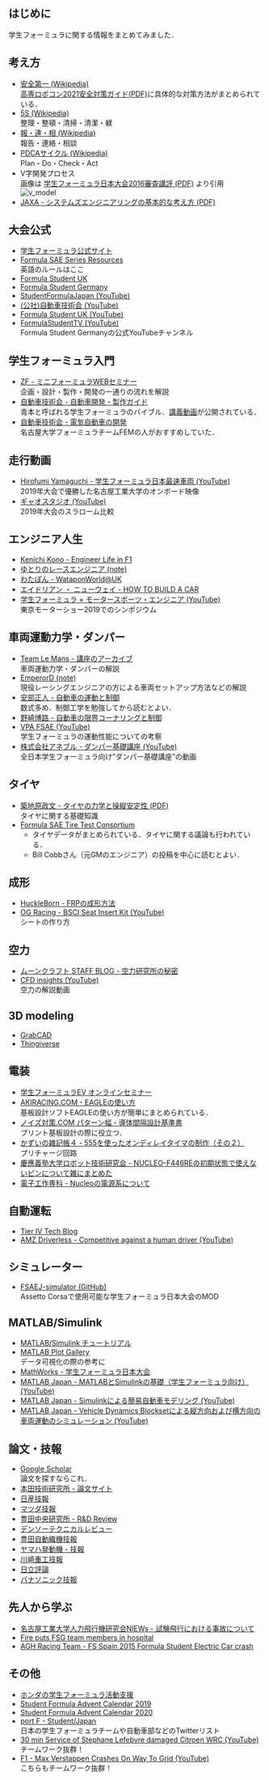 ## はじめに
学生フォーミュラに関する情報をまとめてみました． 

## 考え方
- [安全第一 (Wikipedia)](https://ja.wikipedia.org/wiki/%E5%AE%89%E5%85%A8%E7%AC%AC%E4%B8%80)  
    [高専ロボコン2021安全対策ガイド(PDF)](https://official-robocon.com/robocon_wp/wordpress/wp-content/uploads/2021/04/%E3%80%90%E9%AB%98%E5%B0%82%E3%83%AD%E3%83%9B%E3%82%99%E3%82%B3%E3%83%B32021%E5%AE%89%E5%85%A8%E5%AF%BE%E7%AD%96%E3%82%AB%E3%82%99%E3%82%A4%E3%83%88%E3%82%99%E3%80%91%E7%99%BA%E8%A1%A8%E7%94%A8.pdf)に具体的な対策方法がまとめられている．
- [5S (Wikipedia)](https://ja.wikipedia.org/wiki/5S)  
    整理・整頓・清掃・清潔・躾
- [報・連・相 (Wikipedia)](https://ja.wikipedia.org/wiki/%E5%A0%B1%E3%83%BB%E9%80%A3%E3%83%BB%E7%9B%B8)  
    報告・連絡・相談
- [PDCAサイクル (Wikipedia)](https://ja.wikipedia.org/wiki/PDCA%E3%82%B5%E3%82%A4%E3%82%AF%E3%83%AB)  
    Plan・Do・Check・Act
- V字開発プロセス  
    画像は [学生フォーミュラ日本大会2016審査講評 (PDF)](https://www.jsae.or.jp/formula/jp/student_formula/14th_result/docu/SAE_2016_03.pdf) より引用  
    ![v_model](/img/v_model.PNG)
- [JAXA - システムズエンジニアリングの基本的な考え方 (PDF)](https://ssl.tksc.jaxa.jp/isasse01/kanren/BDB/BDB06007BSEkihon.pdf)

## 大会公式
- [学生フォーミュラ公式サイト](https://www.jsae.or.jp/formula/jp/)
- [Formula SAE Series Resources](https://www.fsaeonline.com/cdsweb/gen/DocumentResources.aspx)  
    英語のルールはここ
- [Formula Student UK](https://www.imeche.org/events/formula-student)  
- [Formula Student Germany](https://www.formulastudent.de/fsg/)  
- [StudentFormulaJapan (YouTube)](https://www.youtube.com/user/StudentFormulaJapan)  
- [(公社)自動車技術会 (YouTube)](https://www.youtube.com/c/%E5%85%AC%E7%A4%BE%E8%87%AA%E5%8B%95%E8%BB%8A%E6%8A%80%E8%A1%93%E4%BC%9A)  
- [Formula Student UK (YouTube)](https://www.youtube.com/user/fsimeche/featured)  
- [FormulaStudentTV (YouTube)](https://www.youtube.com/c/FormulaStudentTV/featured)  
    Formula Student Germanyの公式YouTubeチャンネル

## 学生フォーミュラ入門
- [ZF - ミニフォーミュラWEBセミナー](https://www.zf.com/japan/ja/motorsport_japan/mini_forumula_web_seminar/mini_formula_web_seminar.html)  
    企画・設計・製作・開発の一通りの流れを解説
- [自動車技術会 - 自動車開発・製作ガイド](https://tech.jsae.or.jp/hanbai/html/detail/j2008-31.html)  
    青本と呼ばれる学生フォーミュラのバイブル．[講義動画](https://www.jsae.or.jp/formula/jp/SFJ/digital.php)が公開されている．
- [自動車技術会 - 電気自動車の開発](https://tech.jsae.or.jp/hanbai/html/detail/j2015-32.html)  
    名古屋大学フォーミュラチームFEMの人がおすすめしていた．

## 走行動画
- [Hirofumi Yamaguchi - 学生フォーミュラ日本最速車両 (YouTube)](https://youtu.be/rmwHKfSambo)  
    2019年大会で優勝した名古屋工業大学のオンボード映像
- [ギャオスタジオ (YouTube)](https://www.youtube.com/channel/UCDhB4SqV0MZmGggtIpAgFSQ)  
    2019年大会のスラローム比較

## エンジニア人生
- [Kenichi Kono - Engineer Life in F1](https://www.f1engineer-jp.com/)
- [ゆとりのレースエンジニア (note)](https://note.com/h_theta)
- [わたぽん - WataponWorld@UK](http://watapon-f1.com/)  
- [エイドリアン ・ ニューウェイ - HOW TO BUILD A CAR](https://www.amazon.co.jp/dp/4779641608/ref=cm_sw_r_tw_dp_x_eveiFb4BNW2TQ)  
- [学生フォーミュラ × モータースポーツ・エンジニア (YouTube)](https://youtu.be/qIcz84KsosU)  
    東京モーターショー2019でのシンポジウム

## 車両運動力学・ダンパー
- [Team Le Mans - 講座のアーカイブ](http://a011w.broada.jp/cantalwaysget/)  
    車両運動力学・ダンパーの解説
- [EmperorD (note)](https://note.com/emperor_d)  
    現役レーシングエンジニアの方による車両セットアップ方法などの解説
- [安部正人 - 自動車の運動と制御](https://www.amazon.co.jp/dp/4501419202/ref=cm_sw_r_tw_dp_U_x_199REbJBJN2ZZ)  
    数式多め．制御工学を勉強してから読むとよい．
- [野崎博路 - 自動車の限界コーナリングと制御](https://www.amazon.co.jp/dp/4501419709/ref=cm_sw_r_tw_dp_U_x_q-9REbAHCP9ZQ)
- [VPA FSAE (YouTube)](https://www.youtube.com/channel/UCzL47WHtVIreRdS_dWyDMGw)  
    学生フォーミュラの運動性能についての考察
- [株式会社アネブル - ダンパー基礎講座 (YouTube)](https://youtu.be/_SQ6Xx3rTSE)  
    全日本学生フォーミュラ向け”ダンパー基礎講座”の動画

## タイヤ
- [築地原政文 - タイヤの力学と操縦安定性 (PDF)](https://www.jsae.or.jp/~dat1/mr/motor15/mr200238.pdf)  
    タイヤに関する基礎知識
- [Formula SAE Tire Test Consortium](http://www.fsaettc.org/)
    - タイヤデータがまとめられている．タイヤに関する議論も行われている．
    - Bill Cobbさん（元GMのエンジニア）の投稿を中心に読むとよい．

## 成形
- [HuckleBorn - FRPの成形方法](http://www.huckleborn.ne.jp/products/frp/howtofrp01.htm)
- [OG Racing - BSCI Seat Insert Kit (YouTube)](https://youtu.be/eRk9d9uiX14)  
    シートの作り方

## 空力
- [ムーンクラフト STAFF BLOG - 空力研究所の秘密](https://www.mooncraft.jp/blogstaff/aerodynamic/)
- [CFD insights (YouTube)](https://www.youtube.com/channel/UC7HbiTAeLdWyJ_6FYOwmTww)  
    空力の解説動画

## 3D modeling
- [GrabCAD](https://grabcad.com/library)
- [Thingiverse](https://www.thingiverse.com/)    

## 電装
- [学生フォーミュラEV オンラインセミナー](https://www.jsae.or.jp/form/?id=27)  
- [AKIRACING.COM - EAGLEの使い方](http://akiracing.com/2017/05/27/eagle_tutorial/)  
    基板設計ソフトEAGLEの使い方が簡単にまとめられている．
- [ノイズ対策.COM パターン幅・導体間隔設計基準書](https://www.noise-counterplan.com/article/14951064.html)  
    プリント基板設計の際に役立つ．
- [かずいの雑記帳４ - 555を使ったオンディレイタイマの制作（その２）](http://kazuikazui.dreamlog.jp/archives/52463320.html)  
    プリチャージ回路
- [慶應義塾大学ロボット技術研究会 - NUCLEO-F446REの初期状態で使えないピンについて雑にまとめた](https://keiorogiken.wordpress.com/2018/12/08/nucleo-f446re/)
- [電子工作専科 - Nucleoの電源系について](https://denshikousakusenka.jimdofree.com/%E9%96%8B%E7%99%BA%E7%92%B0%E5%A2%83%E6%A7%8B%E7%AF%89/stm32/nucleo%E3%81%AE%E9%9B%BB%E6%BA%90%E7%B3%BB/)

## 自動運転
- [Tier IV Tech Blog](https://tech.tier4.jp/)  
- [AMZ Driverless - Competitive against a human driver (YouTube)](https://youtu.be/aUQE5-6k6is)

## シミュレーター
- [FSAEJ-simulator (GitHub)](https://github.com/JSAE-ARCHIVES/FSAEJ-simulator)  
    Assetto Corsaで使用可能な学生フォーミュラ日本大会のMOD

## MATLAB/Simulink
- [MATLAB/Simulink チュートリアル](https://jp.mathworks.com/support/learn-with-matlab-tutorials.html)
- [MATLAB Plot Gallery](https://jp.mathworks.com/products/matlab/plot-gallery.html)  
    データ可視化の際の参考に
- [MathWorks - 学生フォーミュラ日本大会](https://jp.mathworks.com/academia/student-competitions/formula-sae.html)  
- [MATLAB Japan - MATLABとSimulinkの基礎（学生フォーミュラ向け）(YouTube)](https://youtu.be/XrMpZWW2gic)  
- [MATLAB Japan - Simulinkによる簡易自動車モデリング (YouTube)](https://youtu.be/kCpgea63xpY)
- [MATLAB Japan - Vehicle Dynamics Blocksetによる縦方向および横方向の車両運動のシミュレーション (YouTube)](https://youtu.be/iYpgjJR1C9w) 

## 論文・技報
- [Google Scholar](https://scholar.google.co.jp/)  
    論文を探すならこれ．
- [本田技術研究所 - 論文サイト](https://www.hondarandd.jp/?lang=jp)
- [日産技報](https://www.nissan-global.com/JP/TECHNICALREVIEW/)
- [マツダ技報](https://www.mazda.com/ja/innovation/technology/gihou/)
- [豊田中央研究所 - R&D Review](https://www.tytlabs.com/review/)
- [デンソーテクニカルレビュー](https://www.denso.com/jp/ja/business/innovation/review/)
- [豊田自動織機技報](https://www.toyota-shokki.co.jp/about_us/technical/library/)
- [ヤマハ発動機 - 技報](https://global.yamaha-motor.com/jp/design_technology/technical/)
- [川崎重工技報](https://www.khi.co.jp/rd/magazine/)
- [日立評論](https://www.hitachihyoron.com/jp/issue/index.html)
- [パナソニック技報](https://www.panasonic.com/jp/corporate/technology-design/ptj/new.html)

## 先人から学ぶ
- [名古屋工業大学人力飛行機研究会NIEWs - 試験飛行における事故について](http://blog.livedoor.jp/niews_nitech/archives/57302762.html)  
- [Fire puts FSG team members in hospital](https://www.racetechmag.com/2016/08/fire-fsg-team-members-hospital/)  
- [AGH Racing Team - FS Spain 2015 Formula Student Electric Car crash](https://youtu.be/cj85PD5A-hU)  

## その他
- [ホンダの学生フォーミュラ活動支援](https://www.honda.co.jp/philanthropy/support/f-sae.html)
- [Student Formula Advent Calendar 2019](https://adventar.org/calendars/4588)  
- [Student Formula Advent Calendar 2020](https://adventar.org/calendars/5465)  
- [port F - Student/Japan](https://twitter.com/i/lists/1085108431470583813?s=20)  
    日本の学生フォーミュラチームや自動車部などのTwitterリスト
- [30 min Service of Stephane Lefebvre damaged Citroen WRC (YouTube)](https://youtu.be/UKBnPnYh8iw)  
    チームワーク抜群！
- [F1 - Max Verstappen Crashes On Way To Grid (YouTube)](https://youtu.be/k-HpHDpeF8E)  
    こちらもチームワーク抜群！